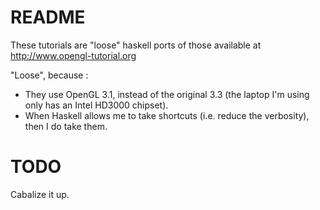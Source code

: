 # README

These tutorials are "loose" haskell ports of those available at http://www.opengl-tutorial.org

"Loose", because :

- They use OpenGL 3.1, instead of the original 3.3 (the laptop I'm using only has an Intel HD3000 chipset).
- When Haskell allows me to take shortcuts (i.e. reduce the verbosity), then I do take them.

# TODO

Cabalize it up.

